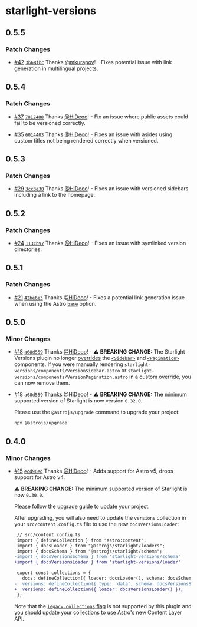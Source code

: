 # starlight-versions

## 0.5.5

### Patch Changes

- [#42](https://github.com/HiDeoo/starlight-versions/pull/42) [`3b68fbc`](https://github.com/HiDeoo/starlight-versions/commit/3b68fbc511dbe80c7d4b79ebe5ebc0b9f8d06c9d) Thanks [@mkurapov](https://github.com/mkurapov)! - Fixes potential issue with link generation in multilingual projects.

## 0.5.4

### Patch Changes

- [#37](https://github.com/HiDeoo/starlight-versions/pull/37) [`7812488`](https://github.com/HiDeoo/starlight-versions/commit/7812488c665786bcfb6256cc9d3e342f9090cbcb) Thanks [@HiDeoo](https://github.com/HiDeoo)! - Fix an issue where public assets could fail to be versioned correctly.

- [#35](https://github.com/HiDeoo/starlight-versions/pull/35) [`6014403`](https://github.com/HiDeoo/starlight-versions/commit/60144036971ee871c3195bc2a6567b6aa33734b7) Thanks [@HiDeoo](https://github.com/HiDeoo)! - Fixes an issue with asides using custom titles not being rendered correctly when versioned.

## 0.5.3

### Patch Changes

- [#29](https://github.com/HiDeoo/starlight-versions/pull/29) [`3cc3e30`](https://github.com/HiDeoo/starlight-versions/commit/3cc3e30d6b778c7615cee9c2fcb01f6225b6cb84) Thanks [@HiDeoo](https://github.com/HiDeoo)! - Fixes an issue with versioned sidebars including a link to the homepage.

## 0.5.2

### Patch Changes

- [#24](https://github.com/HiDeoo/starlight-versions/pull/24) [`113cb97`](https://github.com/HiDeoo/starlight-versions/commit/113cb975b6acc3dc3dc6d1c252048e62248dc9ed) Thanks [@HiDeoo](https://github.com/HiDeoo)! - Fixes an issue with symlinked version directories.

## 0.5.1

### Patch Changes

- [#21](https://github.com/HiDeoo/starlight-versions/pull/21) [`42be6e3`](https://github.com/HiDeoo/starlight-versions/commit/42be6e30a54fcdd5bec0959b7f354a1bc3954c14) Thanks [@HiDeoo](https://github.com/HiDeoo)! - Fixes a potential link generation issue when using the Astro [`base`](https://docs.astro.build/en/reference/configuration-reference/#base) option.

## 0.5.0

### Minor Changes

- [#18](https://github.com/HiDeoo/starlight-versions/pull/18) [`a68d559`](https://github.com/HiDeoo/starlight-versions/commit/a68d55958731e03d6c3b6ddf04eb5775a75a6862) Thanks [@HiDeoo](https://github.com/HiDeoo)! - ⚠️ **BREAKING CHANGE:** The Starlight Versions plugin no longer [overrides](https://starlight.astro.build/guides/overriding-components/) the [`<Sidebar>`](https://starlight.astro.build/reference/overrides/#sidebar) and [`<Pagination>`](https://starlight.astro.build/reference/overrides/#pagination) components. If you were manually rendering `starlight-versions/components/VersionSidebar.astro` or `starlight-versions/components/VersionPagination.astro` in a custom override, you can now remove them.

- [#18](https://github.com/HiDeoo/starlight-versions/pull/18) [`a68d559`](https://github.com/HiDeoo/starlight-versions/commit/a68d55958731e03d6c3b6ddf04eb5775a75a6862) Thanks [@HiDeoo](https://github.com/HiDeoo)! - ⚠️ **BREAKING CHANGE:** The minimum supported version of Starlight is now version `0.32.0`.

  Please use the `@astrojs/upgrade` command to upgrade your project:

  ```sh
  npx @astrojs/upgrade
  ```

## 0.4.0

### Minor Changes

- [#15](https://github.com/HiDeoo/starlight-versions/pull/15) [`ecd96ed`](https://github.com/HiDeoo/starlight-versions/commit/ecd96ed4aa4474bb418669e8113bb9e1af0f7536) Thanks [@HiDeoo](https://github.com/HiDeoo)! - Adds support for Astro v5, drops support for Astro v4.

  ⚠️ **BREAKING CHANGE:** The minimum supported version of Starlight is now `0.30.0`.

  Please follow the [upgrade guide](https://github.com/withastro/starlight/releases/tag/%40astrojs/starlight%400.30.0) to update your project.

  After upgrading, you will also need to update the `versions` collection in your `src/content.config.ts` file to use the new `docsVersionsLoader`:

  ```diff
   // src/content.config.ts
   import { defineCollection } from "astro:content";
   import { docsLoader } from "@astrojs/starlight/loaders";
   import { docsSchema } from "@astrojs/starlight/schema";
  -import { docsVersionsSchema } from 'starlight-versions/schema'
  +import { docsVersionsLoader } from 'starlight-versions/loader'

   export const collections = {
     docs: defineCollection({ loader: docsLoader(), schema: docsSchema() }),
  -  versions: defineCollection({ type: 'data', schema: docsVersionsSchema() }),
  +  versions: defineCollection({ loader: docsVersionsLoader() }),
   };
  ```

  Note that the [`legacy.collections` flag](https://docs.astro.build/en/reference/legacy-flags/#collections) is not supported by this plugin and you should update your collections to use Astro's new Content Layer API.
